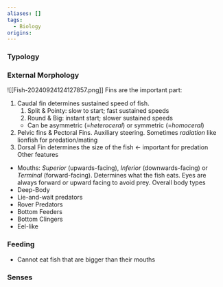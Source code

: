 ```yaml
---
aliases: []
tags:
  - Biology
origins:
---
```

### Typology

### External Morphology
![[Fish-20240924124127857.png]]
Fins are the important part:
1. Caudal fin determines sustained speed of fish.
    1. Split & Pointy: slow to start; fast sustained speeds
    2. Round & Big: instant start; slower sustained speeds
    - Can be asymmetric (=_heteroceral_) or symmetric (=_homoceral_)
2. Pelvic fins & Pectoral Fins. Auxiliary steering. Sometimes _radiation_ like lionfish for predation/mating
3. Dorsal Fin determines the size of the fish ← important for predation
Other features
- Mouths: _Superior_ (upwards-facing), _Inferior_ (downwards-facing) or _Terminal_ (forward-facing). Determines what the fish eats. Eyes are always forward or upward facing to avoid prey.
Overall body types
- Deep-Body
- Lie-and-wait predators
- Rover Predators
- Bottom Feeders
- Bottom Clingers
- Eel-like
### Feeding
- Cannot eat fish that are bigger than their mouths

### Senses
